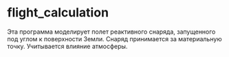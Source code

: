 # flight_calculation
Эта программа моделирует полет реактивного снаряда, запущенного под углом к поверхности Земли. Снаряд принимается за материальную точку. Учитывается влияние атмосферы.
